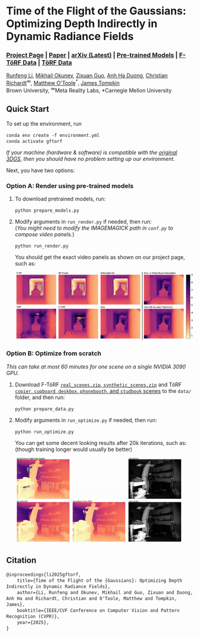 # Time of the Flight of the Gaussians: Optimizing Depth Indirectly in Dynamic Radiance Fields
### [Project Page](https://visual.cs.brown.edu/gftorf) | [Paper](https://visual.cs.brown.edu/projects/gftorf-webpage/CVPR_2025_Li_Time_of_the_Flight_of_the_Gaussians.pdf) | [arXiv (Latest)](https://arxiv.org/abs/) | [Pre-trained Models](https://drive.google.com/drive/folders/1zaMPEjCJWiIFtjMLTNgt9FOj8zXk79Xm?usp=sharing) | [F-TöRF Data](https://1drv.ms/f/c/4dd35d8ee847a247/EsiF6mb15ZlKlTZmg8N_OIcBCaQGUmWWVNOldMTaRsQXeQ?e=eIy7Rz) | [TöRF Data](https://drive.google.com/drive/folders/18QsJeCYjqtfYCtduzeDMuulgW6EpF4wO?usp=sharing)
[Runfeng Li](https://ranrandy.github.io), 
[Mikhail Okunev](https://mmehas.github.io),
[Zixuan Guo]("https://www.linkedin.com/in/zixuan-g-35a05a1a2),
[Anh Ha Duong](https://www.linkedin.com/in/anh-duong-b88a871b3),
[Christian Richardt](https://richardt.name/)<sup>∞</sup>,
[Matthew O'Toole](https://www.cs.cmu.edu/~motoole2)<sup>*</sup>,
[James Tompkin](www.jamestompkin.com)<br>
Brown University, <sup>∞</sup>Meta Reality Labs, *Carnegie Mellon University

## Quick Start
To set up the environment, run<br>
```
conda env create -f environment.yml
conda activate gftorf
```
*If your machine (hardware & software) is compatible with the [original 3DGS](https://github.com/graphdeco-inria/gaussian-splatting), then you should have no problem setting up our environment.*<br>
<!-- *Instructions on this page have been tested on win10 with an NVIDIA 4060Ti 16GB GPU*<br> -->
Next, you have two options:
### Option A: Render using pre-trained models
1. To download pretrained models, run:
    ```
    python prepare_models.py
    ```
2. Modify arguments in `run_render.py` if needed, then run:
    <br>(*You might need to modify the IMAGEMAGICK path in `conf.py` to compose video panels.*)
    ```
    python run_render.py
    ```
    You should get the exact video panels as shown on our project page, such as:

    <img src="assets/target1_baseline.gif" width="640">

### Option B: Optimize from scratch
*This can take at most 60 minutes for one scene on a single NVIDIA 3090 GPU.*
1. Download F-TöRF [`real_scenes.zip`, `synthetic_scenes.zip`](https://1drv.ms/f/c/4dd35d8ee847a247/EsiF6mb15ZlKlTZmg8N_OIcBCaQGUmWWVNOldMTaRsQXeQ?e=eIy7Rz) and TöRF [`copier`, `cupboard`, `deskbox`, `phonebooth`, and `studbook` scenes](https://drive.google.com/drive/folders/18QsJeCYjqtfYCtduzeDMuulgW6EpF4wO?usp=sharing) to the `data/` folder, and then run:
    ```
    python prepare_data.py
    ```
2. Modify arguments in `run_optimize.py` if needed, then run:
    ```
    python run_optimize.py
    ```
    You can get some decent looking results after 20k iterations, such as:<br> 
    (though training longer would usually be better)

    <img src="assets/baseball_early_sample.gif" width="450">

## Citation
```
@inproceedings{li2025gftorf,
    title={Time of the Flight of the {Gaussians}: Optimizing Depth Indirectly in Dynamic Radiance Fields},
    author={Li, Runfeng and Okunev, Mikhail and Guo, Zixuan and Duong, Anh Ha and Richardt, Christian and O'Toole, Matthew and Tompkin, James},
    booktitle={IEEE/CVF Conference on Computer Vision and Pattern Recognition (CVPR)},
    year={2025},
}
```